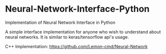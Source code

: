 # Neural-Network-Interface-Python
Implementation of Neural Network Interface in Python

A simple interface implementation for anyone who wish to understand about neural networks. It is similar to keras/tensorflow api's usage.
    
C++ Implementation: https://github.com/Lemon-cmd/Neural-Network
    
